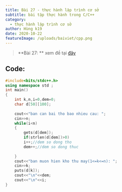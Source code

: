 ```yaml
---
title: Bài 27 - thực hành lập trình cơ sở
subtitle: bài tập thực hành trong C/C++
category:
  - thực hành lập trình cơ sở
author: Hùng k19
date: 2020-10-22
featureImage: /uploads/baiviet/cpp.png
---
```

> **Bài 27: ** xem đề tại [đây](/de-bai-thuc-hanh-lap-trinh-co-so)

## Code:

```c++
#include<bits/stdc++.h>
using namespace std ;
int main()
{
	int k,n,i=0,dem=0;
	char d[50][100];
	
	cout<<"ban can bai tho bao nhieu cau: ";
	cin>>n;
	while(i<n)
	{
		gets(d[dem]);
		if(strlen(d[dem])>0)
		i++;//dem so dong tho
		dem++;//dem so dong thuc
		
	}
	cout<<"ban muon hien kho thu may(1<=k<=n): ";
	cin>>k;
	puts(d[k]);
	cout<<"\n"<<dem;
	cout<<"\n"<<i;
}

```